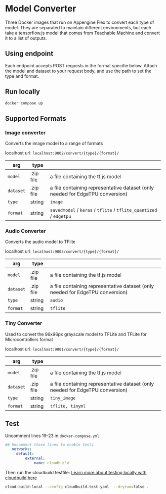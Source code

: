 # Model Converter

Three Docker images that run on Appengine Flex to convert each type of model. They are separated to maintain different environments, but each take a tensorflow.js model that comes from Teachable Machine and convert it to a list of outputs.

## Using endpoint

Each endpoint accepts POST requests in the format specifie below. Attach the model and dataset to your request body, and use the path to set the type and format.

## Run locally

```bash
docker compose up
```

## Supported Formats

### Image converter

Converts the image model to a range of formats

localhost url: `localhost:9002/convert/{type}/{format}/`

| arg       | type      |                                                                               |
| --------- | --------- | ----------------------------------------------------------------------------- |
| `model`   | .zip file | a file containing the tf.js model                                             |
| `dataset` | .zip file | a file containing representative dataset (only needed for EdgeTPU conversion) |
| `type`    | string    | `image` |
| `format`  | string    | `savedmodel` / `keras` / `tflite` / `tflite_quantized` / `edgetpu`            |

### Audio Converter

Converts the audio model to TFlite

localhost url: `localhost:9003/convert/{type}/{format}/`

| arg       | type      |                                                                               |
| --------- | --------- | ----------------------------------------------------------------------------- |
| `model`   | .zip file | a file containing the tf.js model                                             |
| `dataset` | .zip file | a file containing representative dataset (only needed for EdgeTPU conversion) |
| `type`    | string    |  `audio` |
| `format`  | string    | `tflite` |

### Tiny Converter

Used to convet the 96x96px grayscale model to TFLite and TFLite for Microcontrollers format

localhost url: `localhost:9001/convert/{type}/{format}/`

| arg       | type      |                                                                               |
| --------- | --------- | ----------------------------------------------------------------------------- |
| `model`   | .zip file | a file containing the tf.js model                                             |
| `dataset` | .zip file | a file containing representative dataset (only needed for EdgeTPU conversion) |
| `type`    | string    |  `tiny_image` |
| `format`  | string    | `tflite, tinyml` |

## Test

Uncomment lines 19-23 in `docker-compose.yml`

```yaml
## Uncomment these lines to enable tests
   networks:
     default:
         external:
             name: cloudbuild

```

Then run the cloudbuild testfile:
[Learn more about testing locally with cloudbuild here](https://cloud.google.com/build/docs/build-debug-locally)

```bash
cloud-build-local --config cloudbuild.test.yaml  --dryrun=false .
```